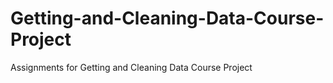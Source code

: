 # Getting-and-Cleaning-Data-Course-Project
Assignments for Getting and Cleaning Data Course Project
